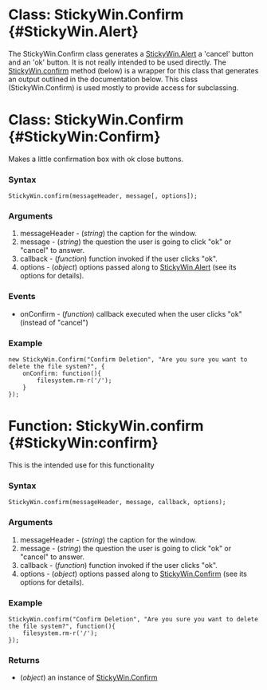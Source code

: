 Class: StickyWin.Confirm {#StickyWin.Alert}
======================

The StickyWin.Confirm class generates a [StickyWin.Alert][] a 'cancel' button and an 'ok' button. It is not really intended to be used directly. The [StickyWin.confirm][] method (below) is a wrapper for this class that generates an output outlined in the documentation below. This class (StickyWin.Confirm) is used mostly to provide access for subclassing.

Class: StickyWin.Confirm {#StickyWin:Confirm}
==================================

Makes a little confirmation box with ok close buttons.

### Syntax

	StickyWin.confirm(messageHeader, message[, options]);

### Arguments

1. messageHeader - (*string*) the caption for the window.
2. message - (*string*) the question the user is going to click "ok" or "cancel" to answer.
3. callback - (*function*) function invoked if the user clicks "ok".
4. options - (*object*) options passed along to [StickyWin.Alert][] (see its options for details).

### Events

* onConfirm - (*function*) callback executed when the user clicks "ok" (instead of "cancel")

### Example

	new StickyWin.Confirm("Confirm Deletion", "Are you sure you want to delete the file system?", {
		onConfirm: function(){
			filesystem.rm-r('/');
		}
	});

Function: StickyWin.confirm {#StickyWin:confirm}
==================================

This is the intended use for this functionality

### Syntax

	StickyWin.confirm(messageHeader, message, callback, options);

### Arguments

1. messageHeader - (*string*) the caption for the window.
2. message - (*string*) the question the user is going to click "ok" or "cancel" to answer.
3. callback - (*function*) function invoked if the user clicks "ok".
4. options - (*object*) options passed along to [StickyWin.Confirm][] (see its options for details).

### Example

	StickyWin.confirm("Confirm Deletion", "Are you sure you want to delete the file system?", function(){
		filesystem.rm-r('/');
	});

### Returns

* (*object*) an instance of [StickyWin.Confirm][]

[StickyWin.Alert]: #StickyWin.Alert
[StickyWin.Confirm]: #StickyWin.Confirm
[StickyWin.confirm]: #StickyWin.confirm
